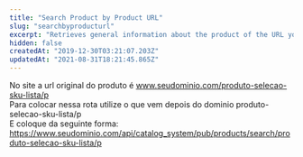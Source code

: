 ```yaml
---
title: "Search Product by Product URL"
slug: "searchbyproducturl"
excerpt: "Retrieves general information about the product of the URL you searched for"
hidden: false
createdAt: "2019-12-30T03:21:07.203Z"
updatedAt: "2021-08-31T18:21:45.865Z"
---
```

No site a url original do produto é www.seudominio.com/produto-selecao-sku-lista/p
<br>
Para colocar nessa rota utilize o que vem depois do dominio produto-selecao-sku-lista/p
<br>
E coloque da seguinte forma:
https://www.seudominio.com/api/catalog_system/pub/products/search/produto-selecao-sku-lista/p